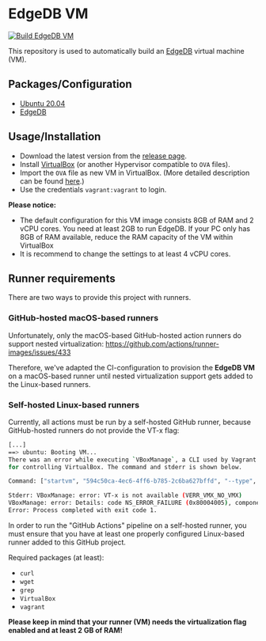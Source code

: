 # EdgeDB VM

[![Build EdgeDB VM](https://github.com/maxkratz/edgedb-vm/actions/workflows/vagrant-up.yml/badge.svg?branch=main&event=push)](https://github.com/maxkratz/edgedb-vm/actions/workflows/vagrant-up.yml)

This repository is used to automatically build an [EdgeDB](https://www.edgedb.com/) virtual machine (VM).


## Packages/Configuration

- [Ubuntu 20.04](https://app.vagrantup.com/gusztavvargadr/boxes/ubuntu-desktop)
- [EdgeDB](https://www.edgedb.com/)


## Usage/Installation

- Download the latest version from the [release page](https://github.com/maxkratz/edgedb-vm/releases/latest).
- Install [VirtualBox](https://www.virtualbox.org/) (or another Hypervisor compatible to `OVA` files).
- Import the `OVA` file as new VM in VirtualBox. (More detailed description can be found [here](https://docs.oracle.com/cd/E26217_01/E26796/html/qs-import-vm.html).)
- Use the credentials `vagrant:vagrant` to login.

**Please notice:**
- The default configuration for this VM image consists 8GB of RAM and 2 vCPU cores.
You need at least 2GB to run EdgeDB. If your PC only has 8GB of RAM available, reduce the RAM capacity of the VM within VirtualBox
- It is recommend to change the settings to at least 4 vCPU cores.


## Runner requirements

There are two ways to provide this project with runners.

### GitHub-hosted macOS-based runners

Unfortunately, only the macOS-based GitHub-hosted action runners do support nested virtualization: https://github.com/actions/runner-images/issues/433

Therefore, we've adapted the CI-configuration to provision the **EdgeDB VM** on a macOS-based runner until nested virtualization support gets added to the Linux-based runners.

### Self-hosted Linux-based runners

Currently, all actions must be run by a self-hosted GitHub runner, because GitHub-hosted runners do not provide the VT-x flag:
```bash
[...]
==> ubuntu: Booting VM...
There was an error while executing `VBoxManage`, a CLI used by Vagrant
for controlling VirtualBox. The command and stderr is shown below.

Command: ["startvm", "594c50ca-4ec6-4ff6-b785-2c6ba627bffd", "--type", "headless"]

Stderr: VBoxManage: error: VT-x is not available (VERR_VMX_NO_VMX)
VBoxManage: error: Details: code NS_ERROR_FAILURE (0x80004005), component ConsoleWrap, interface IConsole
Error: Process completed with exit code 1.
```

In order to run the "GitHub Actions" pipeline on a self-hosted runner, you must ensure that you have at least one properly configured Linux-based runner added to this GitHub project.

Required packages (at least):
- `curl`
- `wget`
- `grep`
- `VirtualBox`
- `vagrant`

**Please keep in mind that your runner (VM) needs the virtualization flag enabled and at least 2 GB of RAM!**
